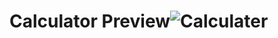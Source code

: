 # Calculator Preview![Calculater](https://github.com/kondanarasimha/Calculator/assets/136059664/818e94ee-7eac-4c36-b284-892146dd4c54)

